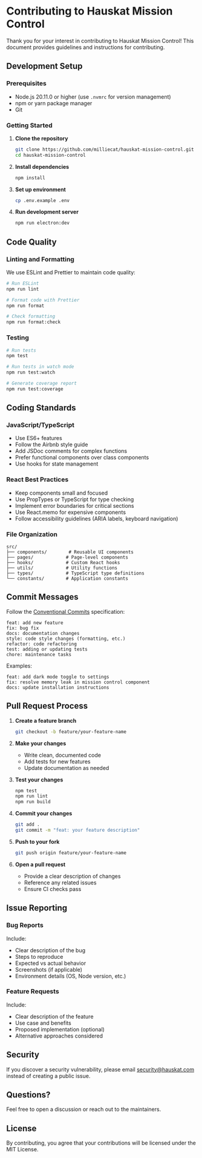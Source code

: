# Contributing to Hauskat Mission Control

Thank you for your interest in contributing to Hauskat Mission Control! This document provides guidelines and instructions for contributing.

## Development Setup

### Prerequisites

- Node.js 20.11.0 or higher (use `.nvmrc` for version management)
- npm or yarn package manager
- Git

### Getting Started

1. **Clone the repository**
   ```bash
   git clone https://github.com/milliecat/hauskat-mission-control.git
   cd hauskat-mission-control
   ```

2. **Install dependencies**
   ```bash
   npm install
   ```

3. **Set up environment**
   ```bash
   cp .env.example .env
   ```

4. **Run development server**
   ```bash
   npm run electron:dev
   ```

## Code Quality

### Linting and Formatting

We use ESLint and Prettier to maintain code quality:

```bash
# Run ESLint
npm run lint

# Format code with Prettier
npm run format

# Check formatting
npm run format:check
```

### Testing

```bash
# Run tests
npm test

# Run tests in watch mode
npm run test:watch

# Generate coverage report
npm run test:coverage
```

## Coding Standards

### JavaScript/TypeScript

- Use ES6+ features
- Follow the Airbnb style guide
- Add JSDoc comments for complex functions
- Prefer functional components over class components
- Use hooks for state management

### React Best Practices

- Keep components small and focused
- Use PropTypes or TypeScript for type checking
- Implement error boundaries for critical sections
- Use React.memo for expensive components
- Follow accessibility guidelines (ARIA labels, keyboard navigation)

### File Organization

```
src/
├── components/        # Reusable UI components
├── pages/            # Page-level components
├── hooks/            # Custom React hooks
├── utils/            # Utility functions
├── types/            # TypeScript type definitions
└── constants/        # Application constants
```

## Commit Messages

Follow the [Conventional Commits](https://www.conventionalcommits.org/) specification:

```
feat: add new feature
fix: bug fix
docs: documentation changes
style: code style changes (formatting, etc.)
refactor: code refactoring
test: adding or updating tests
chore: maintenance tasks
```

Examples:
```
feat: add dark mode toggle to settings
fix: resolve memory leak in mission control component
docs: update installation instructions
```

## Pull Request Process

1. **Create a feature branch**
   ```bash
   git checkout -b feature/your-feature-name
   ```

2. **Make your changes**
   - Write clean, documented code
   - Add tests for new features
   - Update documentation as needed

3. **Test your changes**
   ```bash
   npm test
   npm run lint
   npm run build
   ```

4. **Commit your changes**
   ```bash
   git add .
   git commit -m "feat: your feature description"
   ```

5. **Push to your fork**
   ```bash
   git push origin feature/your-feature-name
   ```

6. **Open a pull request**
   - Provide a clear description of changes
   - Reference any related issues
   - Ensure CI checks pass

## Issue Reporting

### Bug Reports

Include:
- Clear description of the bug
- Steps to reproduce
- Expected vs actual behavior
- Screenshots (if applicable)
- Environment details (OS, Node version, etc.)

### Feature Requests

Include:
- Clear description of the feature
- Use case and benefits
- Proposed implementation (optional)
- Alternative approaches considered

## Security

If you discover a security vulnerability, please email security@hauskat.com instead of creating a public issue.

## Questions?

Feel free to open a discussion or reach out to the maintainers.

## License

By contributing, you agree that your contributions will be licensed under the MIT License.
